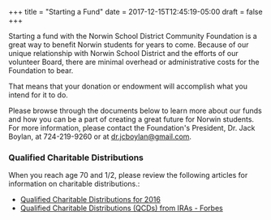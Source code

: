 +++
title = "Starting a Fund"
date = 2017-12-15T12:45:19-05:00
draft = false
+++

Starting a fund with the Norwin School District Community Foundation is a great way to benefit Norwin students for years to come. Because of our unique relationship with Norwin School District and the efforts of our volunteer Board, there are minimal overhead or administrative costs for the Foundation to bear.

That means that your donation or endowment will accomplish what you intend for it to do.

Please browse through the documents below to learn more about our funds and how you can be a part of creating a great future for Norwin students. For more information, please contact the Foundation's President, Dr. Jack Boylan, at 724-219-9260 or at dr.jcboylan@gmail.com.


### Qualified Charitable Distributions

When you reach age 70 and 1/2, please review the following articles for information on charitable distributions.:

- [Qualified Charitable Distributions for 2016](http://financialducksinarow.com/10854/qualified-charitable-distributions-for-2016/)
- [Qualified Charitable Distributions (QCDs) from IRAs - Forbes](http://www.forbes.com/sites/davidmarotta/2016/04/28/qualified-charitable-distributions-qcds-from-iras/#292bf1911f06)
